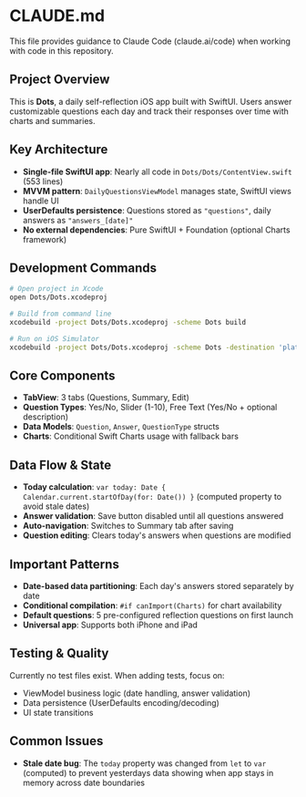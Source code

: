 # CLAUDE.md

This file provides guidance to Claude Code (claude.ai/code) when working with code in this repository.

## Project Overview

This is **Dots**, a daily self-reflection iOS app built with SwiftUI. Users answer customizable questions each day and track their responses over time with charts and summaries.

## Key Architecture

- **Single-file SwiftUI app**: Nearly all code in `Dots/Dots/ContentView.swift` (553 lines)
- **MVVM pattern**: `DailyQuestionsViewModel` manages state, SwiftUI views handle UI
- **UserDefaults persistence**: Questions stored as `"questions"`, daily answers as `"answers_[date]"`
- **No external dependencies**: Pure SwiftUI + Foundation (optional Charts framework)

## Development Commands

```bash
# Open project in Xcode
open Dots/Dots.xcodeproj

# Build from command line
xcodebuild -project Dots/Dots.xcodeproj -scheme Dots build

# Run on iOS Simulator
xcodebuild -project Dots/Dots.xcodeproj -scheme Dots -destination 'platform=iOS Simulator,name=iPhone 15' test
```

## Core Components

- **TabView**: 3 tabs (Questions, Summary, Edit)
- **Question Types**: Yes/No, Slider (1-10), Free Text (Yes/No + optional description)
- **Data Models**: `Question`, `Answer`, `QuestionType` structs
- **Charts**: Conditional Swift Charts usage with fallback bars

## Data Flow & State

- **Today calculation**: `var today: Date { Calendar.current.startOfDay(for: Date()) }` (computed property to avoid stale dates)
- **Answer validation**: Save button disabled until all questions answered
- **Auto-navigation**: Switches to Summary tab after saving
- **Question editing**: Clears today's answers when questions are modified

## Important Patterns

- **Date-based data partitioning**: Each day's answers stored separately by date
- **Conditional compilation**: `#if canImport(Charts)` for chart availability
- **Default questions**: 5 pre-configured reflection questions on first launch
- **Universal app**: Supports both iPhone and iPad

## Testing & Quality

Currently no test files exist. When adding tests, focus on:
- ViewModel business logic (date handling, answer validation)
- Data persistence (UserDefaults encoding/decoding)
- UI state transitions

## Common Issues

- **Stale date bug**: The `today` property was changed from `let` to `var` (computed) to prevent yesterdays data showing when app stays in memory across date boundaries